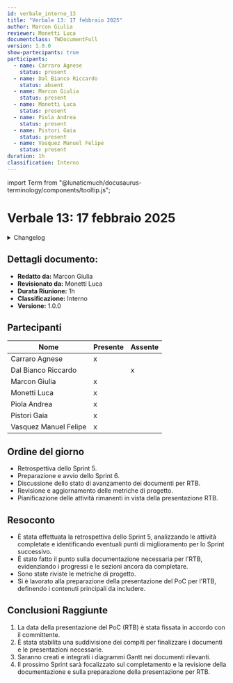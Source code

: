 ```yaml
---
id: verbale_interno_13
title: "Verbale 13: 17 febbraio 2025"
author: Marcon Giulia
reviewer: Monetti Luca
documentclass: TWDocumentFull
version: 1.0.0
show-partecipants: true
participants:
  - name: Carraro Agnese
    status: present
  - name: Dal Bianco Riccardo
    status: absent
  - name: Marcon Giulia
    status: present
  - name: Monetti Luca
    status: present
  - name: Piola Andrea
    status: present
  - name: Pistori Gaia
    status: present
  - name: Vasquez Manuel Felipe
    status: present
duration: 1h
classification: Interno
---
```


import Term from "@lunaticmuch/docusaurus-terminology/components/tooltip.js";


<!-- ::: {.no-export} -->

# Verbale 13: 17 febbraio 2025

<details>
  <summary>Changelog</summary>

<!-- ::: -->

| Data       | Versione | Descrizione                 | Autore              | Data Approvazione | Approvatore   |
| ---------- | -------- | --------------------------- | ------------------- | ----------------- | ------------- |
| 19/02/2025 | 1.0.0    | Prima stesura del documento | Marcon Giulia       | 19/02/2025        | Monetti Luca  |

Table: Changelog

<!-- ::: {.no-export} -->

</details>

## Dettagli documento:

- **Redatto da:** Marcon Giulia
- **Revisionato da:** Monetti Luca
- **Durata Riunione:** 1h
- **Classificazione:** Interno
- **Versione:** 1.0.0

## Partecipanti

| Nome                  | Presente | Assente |
| --------------------- | -------- | ------- |
| Carraro Agnese        | x        |         |
| Dal Bianco Riccardo   |          | x       |
| Marcon Giulia         | x        |         |
| Monetti Luca          | x        |         |
| Piola Andrea          | x        |         |
| Pistori Gaia          | x        |         |
| Vasquez Manuel Felipe | x        |         |

<!-- ::: -->

## Ordine del giorno

- <Term popup="Tecnica Agile messa in atto alla fine di uno sprint per capire cosa è andato bene durante esso e cosa si può migliorare in quelli successivi." reference="/docs/RTB/Termini/Retrospettiva">Retrospettiva</Term> dello <Term popup="Periodo di tempo definito, tra 1 e 2 settimane, durante il quale il team lavora su un set specifico di obiettivi." reference="/docs/RTB/Termini/Sprint">Sprint</Term> 5.
- Preparazione e avvio dello <Term popup="Periodo di tempo definito, tra 1 e 2 settimane, durante il quale il team lavora su un set specifico di obiettivi." reference="/docs/RTB/Termini/Sprint">Sprint</Term> 6.
- Discussione dello stato di avanzamento dei documenti per <Term popup="Requirements and Technology Baseline. Documentazione che definisce i requisiti e le tecnologie di base necessarie per un progetto, utilizzata come riferimento per monitorare lo sviluppo." reference="/docs/RTB/Termini/RTB">RTB</Term>.
- Revisione e aggiornamento delle metriche di <Term popup="Insieme di attività che devono raggiungere determinati obiettivi a partire da determinate specifiche, che hanno una data d’inizio e una data di fine prefissate, che dispongono di risorse limitate e che consumano risorse nel loro svolgersi." reference="/docs/RTB/Termini/Progetto">progetto</Term>.
- Pianificazione delle <Term popup="Azioni da compiere per attuare un processo." reference="/docs/RTB/Termini/Attività">attività</Term> rimanenti in vista della presentazione <Term popup="Requirements and Technology Baseline. Documentazione che definisce i requisiti e le tecnologie di base necessarie per un progetto, utilizzata come riferimento per monitorare lo sviluppo." reference="/docs/RTB/Termini/RTB">RTB</Term>.

## Resoconto

- È stata effettuata la <Term popup="Tecnica Agile messa in atto alla fine di uno sprint per capire cosa è andato bene durante esso e cosa si può migliorare in quelli successivi." reference="/docs/RTB/Termini/Retrospettiva">retrospettiva</Term> dello <Term popup="Periodo di tempo definito, tra 1 e 2 settimane, durante il quale il team lavora su un set specifico di obiettivi." reference="/docs/RTB/Termini/Sprint">Sprint</Term> 5, analizzando le <Term popup="Azioni da compiere per attuare un processo." reference="/docs/RTB/Termini/Attività">attività</Term> completate e identificando eventuali punti di miglioramento per lo <Term popup="Periodo di tempo definito, tra 1 e 2 settimane, durante il quale il team lavora su un set specifico di obiettivi." reference="/docs/RTB/Termini/Sprint">Sprint</Term> successivo.
- È stato fatto il punto sulla documentazione necessaria per l'<Term popup="Requirements and Technology Baseline. Documentazione che definisce i requisiti e le tecnologie di base necessarie per un progetto, utilizzata come riferimento per monitorare lo sviluppo." reference="/docs/RTB/Termini/RTB">RTB</Term>, evidenziando i progressi e le sezioni ancora da completare.
- Sono state riviste le metriche di <Term popup="Insieme di attività che devono raggiungere determinati obiettivi a partire da determinate specifiche, che hanno una data d’inizio e una data di fine prefissate, che dispongono di risorse limitate e che consumano risorse nel loro svolgersi." reference="/docs/RTB/Termini/Progetto">progetto</Term>.
- Si è lavorato alla preparazione della presentazione del <Term popup="Proof of Concept. Dimostrazione preliminare che ha lo scopo di verificare la fattibilità di un concetto o di un'idea." reference="/docs/RTB/Termini/POC">PoC</Term> per l'<Term popup="Requirements and Technology Baseline. Documentazione che definisce i requisiti e le tecnologie di base necessarie per un progetto, utilizzata come riferimento per monitorare lo sviluppo." reference="/docs/RTB/Termini/RTB">RTB</Term>, definendo i contenuti principali da includere.

## Conclusioni Raggiunte

1. La data della presentazione del <Term popup="Proof of Concept. Dimostrazione preliminare che ha lo scopo di verificare la fattibilità di un concetto o di un'idea." reference="/docs/RTB/Termini/POC">PoC</Term> (<Term popup="Requirements and Technology Baseline. Documentazione che definisce i requisiti e le tecnologie di base necessarie per un progetto, utilizzata come riferimento per monitorare lo sviluppo." reference="/docs/RTB/Termini/RTB">RTB</Term>) è stata fissata in accordo con il <Term popup="Figura che dà l'incarico di eseguire un lavoro." reference="/docs/RTB/Termini/Committente">committente</Term>.
2. È stata stabilita una suddivisione dei compiti per finalizzare i documenti e le presentazioni necessarie.
3. Saranno creati e integrati i diagrammi Gantt nei documenti rilevanti.
4. Il prossimo <Term popup="Periodo di tempo definito, tra 1 e 2 settimane, durante il quale il team lavora su un set specifico di obiettivi." reference="/docs/RTB/Termini/Sprint">Sprint</Term> sarà focalizzato sul completamento e la revisione della documentazione e sulla preparazione della presentazione per <Term popup="Requirements and Technology Baseline. Documentazione che definisce i requisiti e le tecnologie di base necessarie per un progetto, utilizzata come riferimento per monitorare lo sviluppo." reference="/docs/RTB/Termini/RTB">RTB</Term>.
